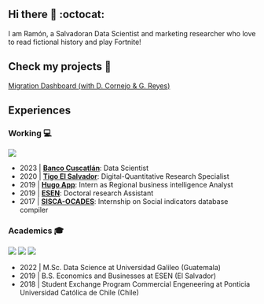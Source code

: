 ## Hi there 👋 :octocat: 

I am Ramón, a Salvadoran Data Scientist and marketing researcher who love to read fictional history and play Fortnite!

## Check my projects 🚀

[Migration Dashboard (with D. Cornejo & G. Reyes)](https://migracion-latam-uc2018.herokuapp.com/)

## Experiences

### Working :computer:

![](https://raw.githubusercontent.com/madebybowtie/FlagKit/master/Assets/PNG/SV%402x.png)

* 2023 | **[Banco Cuscatlán](https://www.bancocuscatlan.com/)**: Data Scientist
* 2020 | **[Tigo El Salvador](https://www.tigo.com.sv/)**: Digital-Quantitative Research Specialist
* 2019 | **[Hugo App](https://hugoapp.com/)**: Intern as Regional business intelligence Analyst
* 2019 | **[ESEN](https://www.esen.edu.sv/)**:  Doctoral research Assistant
* 2017 | **[SISCA-OCADES](https://www.sisca.int/ocades)**: Internship on Social indicators database compiler


### Academics :mortar_board:

![](https://raw.githubusercontent.com/madebybowtie/FlagKit/master/Assets/PNG/GT%402x.png)
![](https://raw.githubusercontent.com/madebybowtie/FlagKit/master/Assets/PNG/SV%402x.png)
![](https://raw.githubusercontent.com/madebybowtie/FlagKit/master/Assets/PNG/CL%402x.png)


* 2022 | M.Sc. Data Science at Universidad Galileo (Guatemala)
* 2019 | B.S. Economics and Businesses at ESEN (El Salvador)
* 2018 | Student Exchange Program Commercial Engeneering at Ponticia Universidad Católica de Chile (Chile)


<!--
**ramonescobar/ramonescobar** is a ✨ _special_ ✨ repository because its `README.md` (this file) appears on your GitHub profile.

Here are some ideas to get you started:


- 👯 I’m looking to collaborate on ...
- 🤔 I’m looking for help with ...
- 💬 Ask me about ...
- 📫 How to reach me: ...
- 😄 Pronouns: ...
- ⚡ Fun fact: ...
-->
